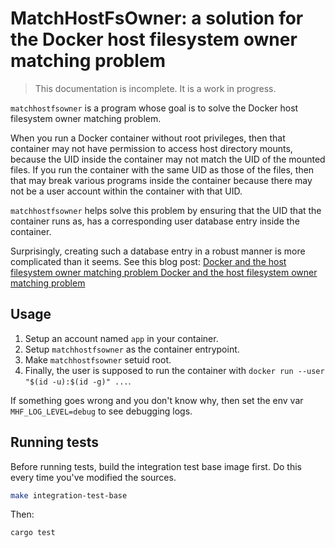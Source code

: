 # MatchHostFsOwner: a solution for the Docker host filesystem owner matching problem

> This documentation is incomplete. It is a work in progress.

`matchhostfsowner` is a program whose goal is to solve the Docker host filesystem owner matching problem.

When you run a Docker container without root privileges, then that container may not have permission to access host directory mounts, because the UID inside the container may not match the UID of the mounted files. If you run the container with the same UID as those of the files, then that may break various programs inside the container because there may not be a user account within the container with that UID.

`matchhostfsowner` helps solve this problem by ensuring that the UID that the container runs as, has a corresponding user database entry inside the container.

Surprisingly, creating such a database entry in a robust manner is more complicated than it seems. See this blog post: [Docker and the host filesystem owner matching problem
Docker and the host filesystem owner matching problem](https://www.joyfulbikeshedding.com/blog/2021-03-15-docker-and-the-host-filesystem-owner-matching-problem.html)

## Usage

 1. Setup an account named `app` in your container.
 2. Setup `matchhostfsowner` as the container entrypoint.
 3. Make `matchhostfsowner` setuid root.
 4. Finally, the user is supposed to run the container with `docker run --user "$(id -u):$(id -g)" ...`.

If something goes wrong and you don't know why, then set the env var `MHF_LOG_LEVEL=debug` to see debugging logs.

## Running tests

Before running tests, build the integration test base image first. Do this every time you've modified the sources.

~~~bash
make integration-test-base
~~~

Then:

~~~bash
cargo test
~~~
